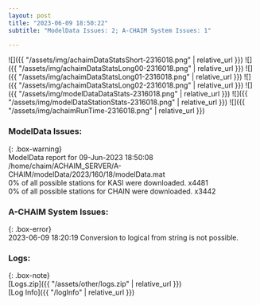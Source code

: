 ```yaml
---
layout: post
title: "2023-06-09 18:50:22"
subtitle: "ModelData Issues: 2; A-CHAIM System Issues: 1"

---
```


![]({{ "/assets/img/achaimDataStatsShort-2316018.png" | relative_url }})
![]({{ "/assets/img/achaimDataStatsLong00-2316018.png" | relative_url }})
![]({{ "/assets/img/achaimDataStatsLong01-2316018.png" | relative_url }})
![]({{ "/assets/img/achaimDataStatsLong02-2316018.png" | relative_url }})
![]({{ "/assets/img/modelDataDataStats-2316018.png" | relative_url }})
![]({{ "/assets/img/modelDataStationStats-2316018.png" | relative_url }})
![]({{ "/assets/img/achaimRunTime-2316018.png" | relative_url }})


### ModelData Issues:  
  
{: .box-warning}  
 ModelData report for 09-Jun-2023 18:50:08   
 /home/chaim/ACHAIM_SERVER/A-CHAIM/modelData/2023/160/18/modelData.mat   
 0% of all possible stations for KASI were downloaded. x4481   
 0% of all possible stations for CHAIN were downloaded. x3442   
  
### A-CHAIM System Issues:  
  
{: .box-error}  
2023-06-09 18:20:19 Conversion to logical from string is not possible.  

### Logs:  
  
{: .box-note}  
[Logs.zip]({{ "/assets/other/logs.zip" | relative_url }})  
[Log Info]({{ "/logInfo" | relative_url }})  
